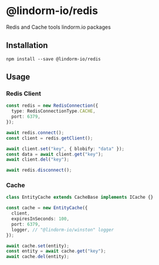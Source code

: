 # @lindorm-io/redis
Redis and Cache tools lindorm.io packages

## Installation
```shell script
npm install --save @lindorm-io/redis
```

## Usage

### Redis Client
```typescript
const redis = new RedisConnection({
  type: RedisConnectionType.CACHE,
  port: 6379,
});

await redis.connect();
const client = redis.getClient();

await client.set("key", { blobify: "data" });
const data = await client.get("key");
await client.del("key");

await redis.disconnect();
```

### Cache
```typescript
class EntityCache extends CacheBase implements ICache {}

const cache = new EntityCache({
  client,
  expiresInSeconds: 100,
  port: 6379,
  logger, // "@lindorm-io/winston" logger
});

await cache.set(entity);
const entity = await cache.get("key");
await cache.del(entity);
```
